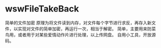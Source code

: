 # wswFileTakeBack
简单的文件加密
原理为将文件读到内存，对文件每个字节进行求反，再存入新文件，以实现对文件的简单加密，再运行一次，相当于解密。
简单，主要用来防菜鸟用，或者用于对某些爱情动作片进行处理，以上传网盘。
自用小工具，开放源码。
